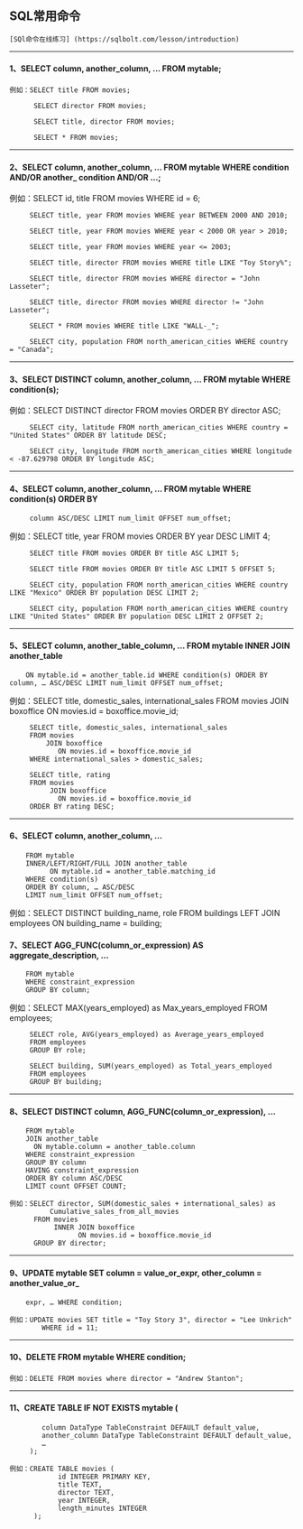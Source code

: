 ## SQL常用命令

	[SQl命令在线练习] (https://sqlbolt.com/lesson/introduction)

---
#### 1、SELECT column, another_column, … FROM mytable;

    例如：SELECT title FROM movies;

	 	  SELECT director FROM movies;

	 	  SELECT title, director FROM movies;

		  SELECT * FROM movies;

---
#### 2、SELECT column, another_column, … FROM mytable WHERE condition AND/OR another_        condition AND/OR …;

   例如：SELECT id, title FROM movies WHERE id = 6;

   		 SELECT title, year FROM movies WHERE year BETWEEN 2000 AND 2010;

   		 SELECT title, year FROM movies WHERE year < 2000 OR year > 2010;

   		 SELECT title, year FROM movies WHERE year <= 2003;

   		 SELECT title, director FROM movies WHERE title LIKE "Toy Story%";

   		 SELECT title, director FROM movies WHERE director = "John Lasseter";

   		 SELECT title, director FROM movies WHERE director != "John Lasseter";

   		 SELECT * FROM movies WHERE title LIKE "WALL-_";

   		 SELECT city, population FROM north_american_cities WHERE country = "Canada";


---
#### 3、SELECT DISTINCT column, another_column, … FROM mytable WHERE condition(s);

   例如：SELECT DISTINCT director FROM movies ORDER BY director ASC;

   		 SELECT city, latitude FROM north_american_cities WHERE country = "United States" ORDER BY latitude DESC;

   		 SELECT city, longitude FROM north_american_cities WHERE longitude < -87.629798 ORDER BY longitude ASC;


---
#### 4、SELECT column, another_column, … FROM mytable WHERE condition(s) ORDER BY 
		 column ASC/DESC LIMIT num_limit OFFSET num_offset;

   例如：SELECT title, year FROM movies ORDER BY year DESC LIMIT 4;

   		 SELECT title FROM movies ORDER BY title ASC LIMIT 5;

   		 SELECT title FROM movies ORDER BY title ASC LIMIT 5 OFFSET 5;

   		 SELECT city, population FROM north_american_cities WHERE country LIKE "Mexico" ORDER BY population DESC LIMIT 2;

   		 SELECT city, population FROM north_american_cities WHERE country LIKE "United States" ORDER BY population DESC LIMIT 2 OFFSET 2;

---
#### 5、SELECT column, another_table_column, … FROM mytable INNER JOIN another_table 
    	ON mytable.id = another_table.id WHERE condition(s) ORDER BY column, … ASC/DESC LIMIT num_limit OFFSET num_offset;

   例如：SELECT title, domestic_sales, international_sales 
   		 FROM movies 
    		JOIN boxoffice
    	 		ON movies.id = boxoffice.movie_id;

    	 SELECT title, domestic_sales, international_sales
		 FROM movies
			 JOIN boxoffice
			    ON movies.id = boxoffice.movie_id
		 WHERE international_sales > domestic_sales;

		 SELECT title, rating
		 FROM movies
			  JOIN boxoffice
			    ON movies.id = boxoffice.movie_id
		 ORDER BY rating DESC;


---
#### 6、SELECT column, another_column, …
		FROM mytable
		INNER/LEFT/RIGHT/FULL JOIN another_table 
			  ON mytable.id = another_table.matching_id
		WHERE condition(s)
		ORDER BY column, … ASC/DESC
		LIMIT num_limit OFFSET num_offset;

   例如：SELECT DISTINCT building_name, role 
		  FROM buildings 
			  LEFT JOIN employees
			    ON building_name = building;

#### 7、SELECT AGG_FUNC(column_or_expression) AS aggregate_description, …
	    FROM mytable
	    WHERE constraint_expression
	    GROUP BY column;	

   例如：SELECT MAX(years_employed) as Max_years_employed FROM employees;

   		 SELECT role, AVG(years_employed) as Average_years_employed
		 FROM employees
		 GROUP BY role;

		 SELECT building, SUM(years_employed) as Total_years_employed
		 FROM employees
		 GROUP BY building;

---
#### 8、SELECT DISTINCT column, AGG_FUNC(column_or_expression), …
		FROM mytable
	    JOIN another_table
	      ON mytable.column = another_table.column
	    WHERE constraint_expression
	    GROUP BY column
	    HAVING constraint_expression
	    ORDER BY column ASC/DESC
	    LIMIT count OFFSET COUNT;	

    例如：SELECT director, SUM(domestic_sales + international_sales) as 
              Cumulative_sales_from_all_movies
		  FROM movies
		       INNER JOIN boxoffice
			         ON movies.id = boxoffice.movie_id
		  GROUP BY director;	 


---
#### 9、UPDATE mytable SET column = value_or_expr, other_column = another_value_or_
		expr, … WHERE condition;

    例如：UPDATE movies SET title = "Toy Story 3", director = "Lee Unkrich"
			WHERE id = 11;


---
#### 10、DELETE FROM mytable WHERE condition;

	例如：DELETE FROM movies where director = "Andrew Stanton";


   		
---
#### 11、CREATE TABLE IF NOT EXISTS mytable (
		    column DataType TableConstraint DEFAULT default_value,
		    another_column DataType TableConstraint DEFAULT default_value,
		    …
		 );

	例如：CREATE TABLE movies (
			    id INTEGER PRIMARY KEY,
			    title TEXT,
			    director TEXT,
			    year INTEGER, 
			    length_minutes INTEGER
		  );










